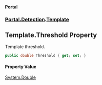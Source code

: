 #### [Portal](index.md 'index')
### [Portal.Detection](Portal.Detection.md 'Portal.Detection').[Template](Template.md 'Portal.Detection.Template')

## Template.Threshold Property

Template threshold.

```csharp
public double Threshold { get; set; }
```

#### Property Value
[System.Double](https://docs.microsoft.com/en-us/dotnet/api/System.Double 'System.Double')